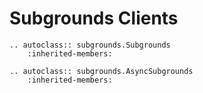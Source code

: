 # Subgrounds Clients

```{eval-rst}
.. autoclass:: subgrounds.Subgrounds
    :inherited-members:
```

```{eval-rst}
.. autoclass:: subgrounds.AsyncSubgrounds
    :inherited-members:
```
